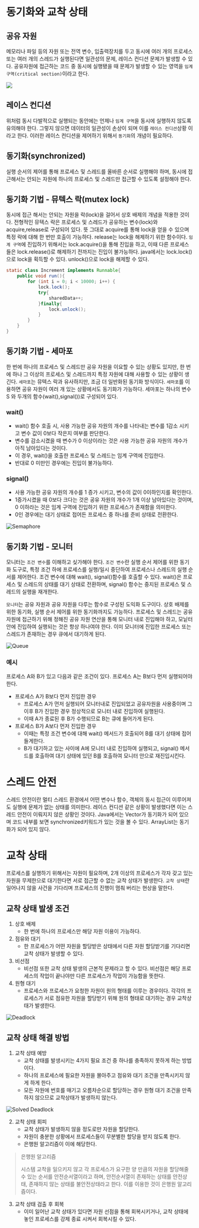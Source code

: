# 동기화와 교착 상태

## 공유 자원
메모리나 파일 등의 자원 또는 전역 변수, 입출력장치를 두고 동시에 여러 개의 프로세스 또는 여러 개의 스레드가 실행된다면 일관성의 문제, 레이스 컨디션 문제가 발생할 수 있다.
공유자원에 접근하는 코드 중 동시에 실행됐을 때 문제가 발생할 수 있는 영역을 `임계 구역(critical section)`이라고 한다. 

<img src="../image/RaceCondition.jpg">

## 레이스 컨디션
위처럼 동시 다발적으로 실행되는 동안에는 언제나 `임계 구역`을 동시에 실행하지 않도록 유의해야 한다. 그렇지 않으면 데이터의 일관성이 손상이 되며 이를 `레이스 컨디션`상황 이라고 한다.
이러한 레이스 컨디션을 제어하기 위해서 `동기화`의 개념이 필요하다.

## 동기화(synchronized)

실행 순서의 제어를 통해 프로세스 및 스레드를 올바른 순서로 실행해야 하며, 동시에 접근해서는 안되는 자원에 하나의 프로세스 및 스레드만 접근할 수 있도록 설정해야 한다.

## 동기화 기법 - 뮤텍스 락(mutex lock)

동시에 접근 해서는 안되는 자원을 락(lock)을 걸어서 상호 배제의 개념을 적용한 것이다.
전형적인 뮤텍스 락은 프로세스 및 스레드가 공유하는 변수(lock)와 acquire,release로 구성되어 있다.
뜻 그대로 acquire를 통해 lock을 얻을 수 있으며 특정 락에 대해 한 번만 호출이 가능하다. release는 lock을 해제하기 위한 함수이다.
`임계 구역`에 진입하기 위해서는 lock.acquire()을 통해 진입을 하고, 이때 다른 프로세스들은 lock.release()로 해제하기 전까지는 진입이 불가능하다.
java에서는 lock.lock()으로 lock을 획득할 수 있다. unlock()으로 lock을 해제할 수 있다.
```java
static class Increment implements Runnable{
    public void run(){
        for (int i = 0; i < 10000; i++) {
            lock.lock();
            try{
                sharedData++;
            }finally{
                lock.unlock();
            }
        }
    }
}
```

## 동기화 기법 - 세마포

한 번에 하나의 프로세스 및 스레드만 공유 자원을 이요할 수 있는 상황도 있지만, 한 번에 하나 그 이상의 프로세스 및 스레드까지 특정 자원에 대해 사용할 수 있는 상황이 생긴다.
`세마포`는 뮤텍스 락과 유사하지만, 조금 더 일반화된 동기화 방식이다.
`세마포`를 이용하면 공유 자원이 여러 개 있는 상황에서도 동기화가 가능하다.
세마포는 하나의 변수 S 와 두개의 함수(wait(),signal())로 구성되어 있다.


### wait()

- wait() 함수 호출 시, 사용 가능한 공유 자원의 개수를 나타내는 변수를 1감소 시키고 변수 값이 0보다 작은지 여부를 판단한다.
- 변수를 감소시켰을 때 변수가 0 이상이라는 것은 사용 가능한 공유 자원의 개수가 아직 남아있다는 것이다.
- 이 경우, wait()을 호출한 프로세스 및 스레드는 임계 구역에 진입한다.
- 반대로 0 미만인 경우에는 진입이 불가능하다.


### signal()

- 사용 가능한 공유 자원의 개수를 1 증가 시키고, 변수의 값이 0이하인지를 확인한다. 
- 1증가시켰을 때 0보다 크다는 것은 공유 자원의 개수가 1개 이상 남아있다는 것이며, 0 이하라는 것은 임계 구역에 진입하기 위한 프로세스가 존재함을 의미한다.
- 0인 경우에는 대기 상태로 접어든 프로세스 중 하나를 준비 상태로 전환한다.

<img src="../image/Semaphore.jpg" alt="Semaphore">


## 동기화 기법 - 모니터

모니터는 `조건 변수`를 이해하고 싲가해야 한다. `조건 변수`란 실행 순서 제어를 위한 동기화 도구로, 특정 조건 하에 프로세스를 실행/일시 중단하여 프로세스나 스레드의 실행 순서를 제어한다.
조건 변수에 대해 wait(), signal()함수를 호출할 수 있다. wait()은 프로세스 및 스레드의 상태를 대기 상태로 전환하며, signal() 함수는 중지된 프로세스 및 스레드의 실행을 재개한다.


`모니터`는 공유 자원과 공유 자원을 다루는 함수로 구성된 도익화 도구이다.
상호 배제를 위한 동기화, 실행 순서 제어를 위한 동기화까지도 가능하다.
프로세스 및 스레드는 공유 자원에 접근하기 위해 정해진 공유 자원 연산을 통해 모니터 내로 진입해야 하고, 모닡터 안에 진입하여 실행되는 것은 항상 하나여야 한다.
이미 모니터에 진입한 프로세스 또는 스레드가 존재하는 경우 큐에서 대기하게 된다.

<img src="../image/queue.jpg" alt="Queue">

### 예시

프로세스 A와 B가 있고 다음과 같은 조건이 있다. 프로세스 A는 B보다 먼저 실행되어야 한다.

- 프로세스 A가 B보다 먼저 진입한 경우
  - 프로세스 A가 먼저 실행되어 모니터내로 진입되었고 공유자원을 사용중이며 그 이후 B가 진입한 경우 정상적으로 모니터 내로 진입하여 실행된다.
  - 이때 A가 종료된 후 B가 수행되므로 B는 큐에 들어가게 된다.
- 프로세스 B가 A보다 먼저 진입한 경우
  - 이때는 특정 조건 변수에 대해 wait() 메서드가 호출되어 B를 대기 상태에 접어들게한다.
  - B가 대기하고 있는 사이에 A에 모니터 내로 진입하여 실행되고, signal() 메서드를 호출하여 대기 상태에 있던 B를 호출하여 모니터 안으로 재진입시킨다.



# 스레드 안전

스레드 안전이란 멀티 스레드 환경에서 어떤 변수나 함수, 객체의 동시 접근이 이루어져도 실행에 문제가 없는 상태를 의미한다. 
레이스 컨디션 같은 상황이 발생했다면 이는 스레드 안전이 이뤄지지 않은 상황인 것이다.
Java에서는 Vector가 동기화가 되어 있으며 코드 내부를 보면 synchronized키워드가 있는 것을 볼 수 있다.
ArrayList는 동기화가 되어 있지 않다.

# 교착 상태

프로세스를 실행하기 위해서는 자원이 필요하며, 2개 이상의 프로세스가 각자 갖고 있는 자원을 무제한으로 대기한다면 서로 접근할 수 없는 교착 상태가 발생한다.
`교착 상태`란 일어나지 않을 사건을 기다리며 프로세스의 진행이 멈춰 버리는 현상을 말한다.

## 교착 상태 발생 조건

1. 상호 배제
   - 한 번에 하나의 프로세스만 해당 자원 이용이 가능하다.
2. 점유와 대기
    - 한 프로세스가 어떤 자원을 할당받은 상태에서 다른 자원 할당받기를 기다리면 교착 상태가 발생할 수 있다.
3. 비선점
   - 비선점 또한 교착 상태 발생의 근본적 문제라고 할 수 있다. 비선점은 해당 프로세스의 작업이 끝나야만 다른 프로세스가 작업이 가능함을 뜻한다.
4. 원형 대기
   - 프로세스와 프로세스가 요청한 자원이 원의 형태를 이루는 경우이다. 각각의 프로세스가 서로 점유한 자원을 할당받기 위해 원의 형태로 대기하는 경우 교착상태가 발생한다.

<img src="../image/Deadlock.jpg" alt="Deadlock">


## 교착 상태 해결 방법

1. 교착 상태 예방
    - 교착 상태를 발생시키는 4가지 필요 조건 중 하나를 충족하지 못하게 하는 방법이다.
    - 하나의 프로세스에 필요한 자원을 몰아주고 점유와 대기 조건을 만족시키지 않게 하게 한다.
    - 모든 자원에 번호를 매기고 오름차순으로 할당하는 경우 원형 대기 조건을 만족하지 않으므로 교착상태가 발생하지 않는다.

<img src="../image/SolvedDeadlock.jpg" alt="Solved Deadlock"   >

2. 교착 상태 회피
   - 교착 상태가 발생하지 않을 정도로만 자원을 할당한다.
   - 자원이 충분한 상황에서 프로세스들이 무분별한 할당을 받지 않도록 한다.
   - 은행원 알고리즘이 이에 해당한다.

>은행원 알고리즘
> 
> 시스템 교착을 일으키지 않고 각 프로세스가 요구한 양 만큼의 자원을 할당해줄 수 있는 순서를 안전순서열이라고 하며, 안전순서열이 존재하는 상태를 안전상태, 존재하지 않는 상태를 불안전상태라고 한다.
> 이를 이용한 것이 은행원 알고리즘이다.

3. 교착 상태 검출 후 회복
   - 이미 일어난 교착 상태가 있다면 자원 선점을 통해 회복시키거나, 교착 상태에 놓인 프로세스를 강제 종료 시켜서 회복시킬 수 있다.
